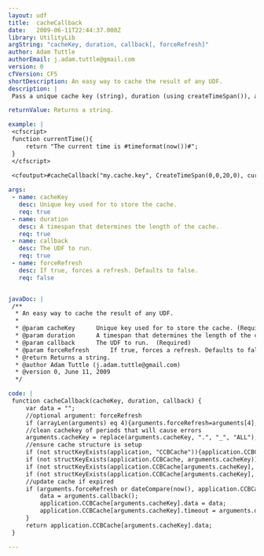 ```yaml
---
layout: udf
title:  cacheCallback
date:   2009-06-11T22:44:37.000Z
library: UtilityLib
argString: "cacheKey, duration, callback[, forceRefresh]"
author: Adam Tuttle
authorEmail: j.adam.tuttle@gmail.com
version: 0
cfVersion: CF5
shortDescription: An easy way to cache the result of any UDF.
description: |
 Pass a unique cache key (string), duration (using createTimeSpan()), and the function whose return value you want to cache. A fourth optional boolean argument will allow you to force cache update. Returns the value of the function passed in, or the cached return value.

returnValue: Returns a string.

example: |
 <cfscript>
 function currentTime(){
     return "The current time is #timeformat(now())#";
 }
 </cfscript>
 
 <cfoutput>#cacheCallback("my.cache.key", CreateTimeSpan(0,0,20,0), currentTime)#</cfoutput>

args:
 - name: cacheKey
   desc: Unique key used for to store the cache.
   req: true
 - name: duration
   desc: A timespan that determines the length of the cache.
   req: true
 - name: callback
   desc: The UDF to run. 
   req: true
 - name: forceRefresh
   desc: If true, forces a refresh. Defaults to false.
   req: false


javaDoc: |
 /**
  * An easy way to cache the result of any UDF.
  * 
  * @param cacheKey      Unique key used for to store the cache. (Required)
  * @param duration      A timespan that determines the length of the cache. (Required)
  * @param callback      The UDF to run.  (Required)
  * @param forceRefresh      If true, forces a refresh. Defaults to false. (Optional)
  * @return Returns a string. 
  * @author Adam Tuttle (j.adam.tuttle@gmail.com) 
  * @version 0, June 11, 2009 
  */

code: |
 function cacheCallback(cacheKey, duration, callback) {
     var data = "";
     //optional argument: forceRefresh
     if (arrayLen(arguments) eq 4){arguments.forceRefresh=arguments[4];}else{arguments.forceRefresh=false;}
     //clean cachekey of periods that will cause errors
     arguments.cacheKey = replace(arguments.cacheKey, ".", "_", "ALL");
     //ensure cache structure is setup
     if (not structKeyExists(application, "CCBCache")){application.CCBCache = StructNew();}
     if (not structKeyExists(application.CCBCache, arguments.cacheKey)){application.CCBCache[arguments.cacheKey] = StructNew();}
     if (not structKeyExists(application.CCBCache[arguments.cacheKey], "timeout")){application.CCBCache[arguments.cacheKey].timeout = dateAdd('yyyy',-10,now());}
     if (not structKeyExists(application.CCBCache[arguments.cacheKey], "data")){application.CCBCache[arguments.cacheKey].data = '';}
     //update cache if expired
     if (arguments.forceRefresh or dateCompare(now(), application.CCBCache[arguments.cacheKey].timeout) eq 1){
         data = arguments.callback();
         application.CCBCache[arguments.cacheKey].data = data;
         application.CCBCache[arguments.cacheKey].timeout = arguments.duration;
     }
     return application.CCBCache[arguments.cacheKey].data;
 }

---
```


